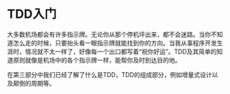 # TDD入门

大多数机场都会有许多指示牌。无论你从那个停机坪出来，都不会迷路。当你不知道怎么走的时候，只要抬头看一眼指示牌就能找到你的方向。当我从事程序开发生涯时，情况就不太一样了，好像每一个出口都写着“祝你好运”。TDD及其简单的知道原则就像是机场中的各个指示牌一样，能帮你及时到达目的地。

在第三部分中我们已经了解了什么是TDD，TDD的组成部分，例如增量式设计以及颠倒的周期等。